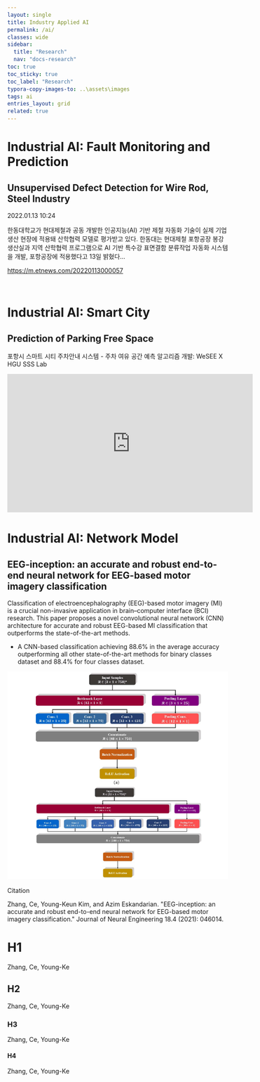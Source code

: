 ```yaml
---
layout: single
title: Industry Applied AI
permalink: /ai/
classes: wide
sidebar:
  title: "Research"
  nav: "docs-research"
toc: true
toc_sticky: true
toc_label: "Research"
typora-copy-images-to: ..\assets\images
tags: ai
entries_layout: grid
related: true
---
```







# Industrial AI:  Fault Monitoring and Prediction
## Unsupervised Defect Detection for Wire Rod, Steel Industry

2022.01.13 10:24

한동대학교가 현대제철과 공동 개발한 인공지능(AI) 기반 제철 자동화 기술이 실제 기업 생산 현장에 적용돼 산학협력 모델로 평가받고 있다. 한동대는 현대제철 포항공장 봉강생산실과 지역 산학협력 프로그램으로 AI 기반 특수강 표면결함 분류작업 자동화 시스템을 개발, 포항공장에 적용했다고 13일 밝혔다...

https://m.etnews.com/20220113000057

<br/>


# Industrial AI:  Smart City

## Prediction of Parking Free Space

포항시 스마트 시티 주차안내 시스템 - 주차 여유 공간 예측 알고리즘 개발:  WeSEE X HGU SSS Lab

<iframe width="560" height="315" src="https://www.youtube.com/embed/MpNni2Jw3Zk" title="YouTube video player" frameborder="0" allow="accelerometer; autoplay; clipboard-write; encrypted-media; gyroscope; picture-in-picture" allowfullscreen></iframe>

<br/>




# Industrial AI: Network Model
## EEG-inception: an accurate and robust end-to-end neural network for EEG-based motor imagery classification



Classification of electroencephalography (EEG)-based motor imagery (MI) is a crucial
non-invasive application in brain–computer interface (BCI) research. This paper proposes a novel convolutional neural network (CNN) architecture for accurate and robust EEG-based MI
classification that outperforms the state-of-the-art methods.

* A CNN-based classification achieving 88.6% in the average accuracy outperforming all other state-of-the-art methods for binary classes dataset and 88.4% for four classes dataset.

![1644739898765](../assets/images/1644739898765.png)

Citation

Zhang, Ce, Young-Keun Kim, and Azim Eskandarian. "EEG-inception: an accurate and robust end-to-end neural network for EEG-based motor imagery classification." Journal of Neural Engineering 18.4 (2021): 046014. 



# H1

Zhang, Ce, Young-Ke

## H2

Zhang, Ce, Young-Ke

### H3

Zhang, Ce, Young-Ke

#### H4

Zhang, Ce, Young-Ke

## 
